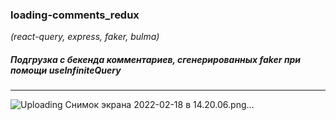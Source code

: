 ### loading-comments_redux
*(react-query, express, faker, bulma)*

##### Подгрузка с бекенда комментариев, сгенерированных faker при помощи useInfiniteQuery

***

![Uploading Снимок экрана 2022-02-18 в 14.20.06.png…]()
